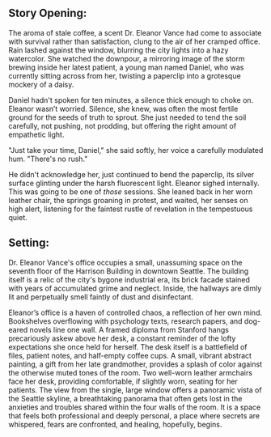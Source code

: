 ## Story Opening:

The aroma of stale coffee, a scent Dr. Eleanor Vance had come to associate with survival rather than satisfaction, clung to the air of her cramped office. Rain lashed against the window, blurring the city lights into a hazy watercolor. She watched the downpour, a mirroring image of the storm brewing inside her latest patient, a young man named Daniel, who was currently sitting across from her, twisting a paperclip into a grotesque mockery of a daisy.

Daniel hadn't spoken for ten minutes, a silence thick enough to choke on. Eleanor wasn’t worried. Silence, she knew, was often the most fertile ground for the seeds of truth to sprout. She just needed to tend the soil carefully, not pushing, not prodding, but offering the right amount of empathetic light.

"Just take your time, Daniel," she said softly, her voice a carefully modulated hum. "There's no rush."

He didn't acknowledge her, just continued to bend the paperclip, its silver surface glinting under the harsh fluorescent light. Eleanor sighed internally. This was going to be one of *those* sessions. She leaned back in her worn leather chair, the springs groaning in protest, and waited, her senses on high alert, listening for the faintest rustle of revelation in the tempestuous quiet.

## Setting:

Dr. Eleanor Vance's office occupies a small, unassuming space on the seventh floor of the Harrison Building in downtown Seattle. The building itself is a relic of the city's bygone industrial era, its brick facade stained with years of accumulated grime and neglect. Inside, the hallways are dimly lit and perpetually smell faintly of dust and disinfectant.

Eleanor’s office is a haven of controlled chaos, a reflection of her own mind. Bookshelves overflowing with psychology texts, research papers, and dog-eared novels line one wall. A framed diploma from Stanford hangs precariously askew above her desk, a constant reminder of the lofty expectations she once held for herself. The desk itself is a battlefield of files, patient notes, and half-empty coffee cups. A small, vibrant abstract painting, a gift from her late grandmother, provides a splash of color against the otherwise muted tones of the room. Two well-worn leather armchairs face her desk, providing comfortable, if slightly worn, seating for her patients. The view from the single, large window offers a panoramic vista of the Seattle skyline, a breathtaking panorama that often gets lost in the anxieties and troubles shared within the four walls of the room. It is a space that feels both professional and deeply personal, a place where secrets are whispered, fears are confronted, and healing, hopefully, begins.
